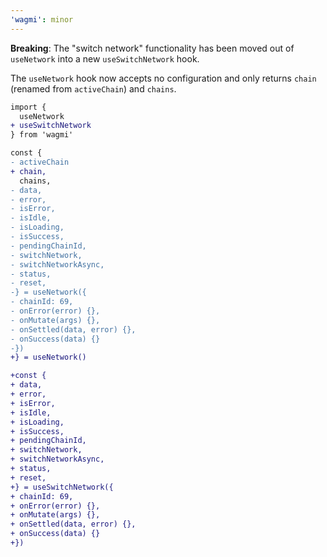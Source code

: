 ```yaml
---
'wagmi': minor
---
```


**Breaking**: The "switch network" functionality has been moved out of `useNetwork` into a new `useSwitchNetwork` hook.

The `useNetwork` hook now accepts no configuration and only returns `chain` (renamed from `activeChain`) and `chains`.

```diff
import {
  useNetwork
+ useSwitchNetwork
} from 'wagmi'

const {
- activeChain
+ chain,
  chains,
- data,
- error,
- isError,
- isIdle,
- isLoading,
- isSuccess,
- pendingChainId,
- switchNetwork,
- switchNetworkAsync,
- status,
- reset,
-} = useNetwork({
- chainId: 69,
- onError(error) {},
- onMutate(args) {},
- onSettled(data, error) {},
- onSuccess(data) {}
-})
+} = useNetwork()

+const {
+ data,
+ error,
+ isError,
+ isIdle,
+ isLoading,
+ isSuccess,
+ pendingChainId,
+ switchNetwork,
+ switchNetworkAsync,
+ status,
+ reset,
+} = useSwitchNetwork({
+ chainId: 69,
+ onError(error) {},
+ onMutate(args) {},
+ onSettled(data, error) {},
+ onSuccess(data) {}
+})
```
